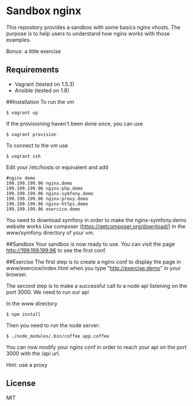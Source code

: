 # Sandbox nginx
This repository provides a sandbox with some basics nginx vhosts. The purpose is to help users to understand how nginx works with those examples.

Bonus: a little exercise

## Requirements
+ Vagrant (tested on 1.5.3)
+ Ansible (tested on 1.8)

##Installation
To run the vm

    $ vagrant up


If the provisioning haven't been done once, you can use

    $ vagrant provision


To connect to the vm use

    $ vagrant ssh


Edit your /etc/hosts or equivalent and add  

    #nginx demo
    199.199.199.96 nginx.demo
    199.199.199.96 nginx-php.demo
    199.199.199.96 nginx-symfony.demo
    199.199.199.96 nginx-proxy.demo
    199.199.199.96 nginx-https.demo
    199.199.199.96 exercice.demo

You need to download symfony in order to make the nginx-symfony.demo website works
Use composer (https://getcomposer.org/download/) in the www/symfony directory of your vm.

##Sandbox
Your sandbox is now ready to use.
You can visit the page http://199.199.199.96 to see the first conf.


##Exercise
The first step is to create a nginx conf to display the page in www/exercice/index.html when you type "http://exercise.demo" in your browser.

The second step is to make a successful call to a node api listening on the port 3000. 
We need to run our api

In the www directory 

    $ npm install

Then you need to run the node server:
    
    $ ./node_modules/.bin/coffee app.coffee

You can now modify your nginx conf in order to reach your api on the port 3000 with the /api url.

Hint: use a proxy

## License
MIT
